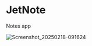 # JetNote
 Notes app



![Screenshot_20250218-091624](https://github.com/user-attachments/assets/af14617f-af79-403d-88d5-af511491bdd7)
